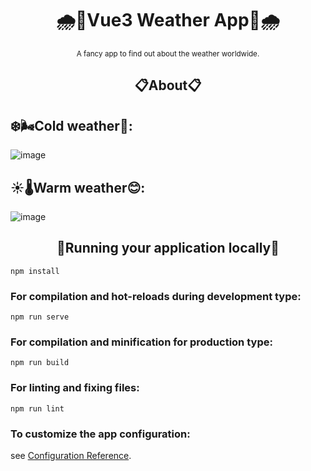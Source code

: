 <h1 align="center">🌧️🔰Vue3 Weather App🔰🌧️</h1>

<p align="center">
  <sup>A fancy app to find out about the weather worldwide.</sup>
</p>

<h2 align="center">📋About📋</h2>

## ❄️🌬️Cold weather🥶:

![image](https://github.com/Orpheus29/vue3_weather-app/assets/110335429/6cc7af1b-cdef-49ae-a785-13dd7632d006)

## ☀️🌡️Warm weather😊:

![image](https://github.com/Orpheus29/vue3_weather-app/assets/110335429/e88e2c05-798c-47e6-9aaa-a16a2cba8a46)


<h2 align="center">📌Running your application locally📌</h2>

```
npm install
```

### For compilation and hot-reloads during development type:
```
npm run serve
```

### For compilation and minification for production type:
```
npm run build
```

### For linting and fixing files:
```
npm run lint
```

### To customize the app configuration:
see [Configuration Reference](https://cli.vuejs.org/config/).
